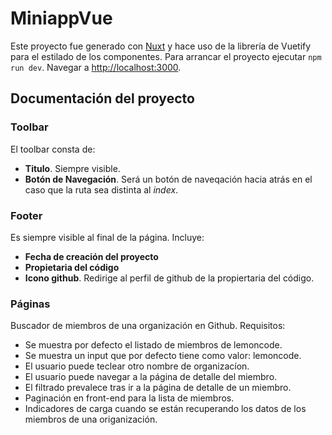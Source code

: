# MiniappVue

Este proyecto fue generado con [Nuxt](https://nuxtjs.org/) y hace uso de la librería de Vuetify para el estilado de los componentes. Para
arrancar el proyecto ejecutar `npm run dev`. Navegar a [http://localhost:3000](http://localhost:3000/).

## Documentación del proyecto

### Toolbar

El toolbar consta de:

- **Titulo**. Siempre visible.
- **Botón de Navegación**. Será un botón de naveqación hacia atrás en el caso que la ruta sea distinta al _index_.


### Footer

Es siempre visible al final de la página. Incluye:

- **Fecha de creación del proyecto**
- **Propietaria del código**
- **Icono github**. Redirige al perfil de github de la propiertaria del código.

### Páginas
Buscador de miembros de una organización en Github. Requisitos:

  - Se muestra por defecto el listado de miembros de lemoncode.
  - Se muestra un input que por defecto tiene como valor: lemoncode.
  - El usuario puede teclear otro nombre de organizacíon.
  - El usuario puede navegar a la página de detalle del miembro.
  - El filtrado prevalece tras ir a la página de detalle de un miembro.
  - Paginación en front-end para la lista de miembros.
  - Indicadores de carga cuando se están recuperando los datos de los miembros
de una origanización.
  
